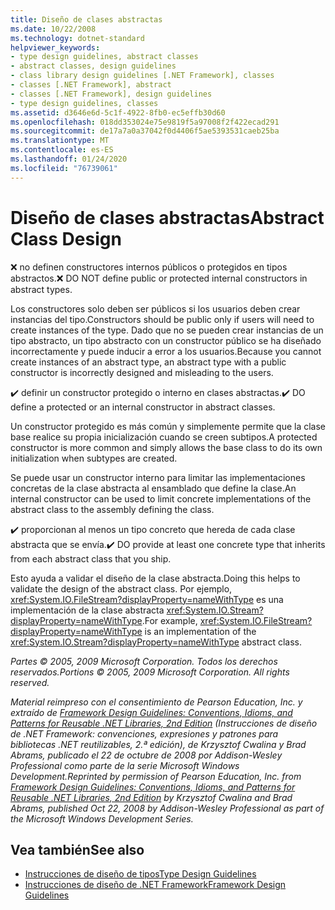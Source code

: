 ```yaml
---
title: Diseño de clases abstractas
ms.date: 10/22/2008
ms.technology: dotnet-standard
helpviewer_keywords:
- type design guidelines, abstract classes
- abstract classes, design guidelines
- class library design guidelines [.NET Framework], classes
- classes [.NET Framework], abstract
- classes [.NET Framework], design guidelines
- type design guidelines, classes
ms.assetid: d3646e6d-5c1f-4922-8fb0-ec5effb30d60
ms.openlocfilehash: 018dd353024e75e9819f5a97008f2f422ecad291
ms.sourcegitcommit: de17a7a0a37042f0d4406f5ae5393531caeb25ba
ms.translationtype: MT
ms.contentlocale: es-ES
ms.lasthandoff: 01/24/2020
ms.locfileid: "76739061"
---
```

# <a name="abstract-class-design"></a><span data-ttu-id="84741-102">Diseño de clases abstractas</span><span class="sxs-lookup"><span data-stu-id="84741-102">Abstract Class Design</span></span>

<span data-ttu-id="84741-103">❌ no definen constructores internos públicos o protegidos en tipos abstractos.</span><span class="sxs-lookup"><span data-stu-id="84741-103">❌ DO NOT define public or protected internal constructors in abstract types.</span></span>

 <span data-ttu-id="84741-104">Los constructores solo deben ser públicos si los usuarios deben crear instancias del tipo.</span><span class="sxs-lookup"><span data-stu-id="84741-104">Constructors should be public only if users will need to create instances of the type.</span></span> <span data-ttu-id="84741-105">Dado que no se pueden crear instancias de un tipo abstracto, un tipo abstracto con un constructor público se ha diseñado incorrectamente y puede inducir a error a los usuarios.</span><span class="sxs-lookup"><span data-stu-id="84741-105">Because you cannot create instances of an abstract type, an abstract type with a public constructor is incorrectly designed and misleading to the users.</span></span>

 <span data-ttu-id="84741-106">✔️ definir un constructor protegido o interno en clases abstractas.</span><span class="sxs-lookup"><span data-stu-id="84741-106">✔️ DO define a protected or an internal constructor in abstract classes.</span></span>

 <span data-ttu-id="84741-107">Un constructor protegido es más común y simplemente permite que la clase base realice su propia inicialización cuando se creen subtipos.</span><span class="sxs-lookup"><span data-stu-id="84741-107">A protected constructor is more common and simply allows the base class to do its own initialization when subtypes are created.</span></span>

 <span data-ttu-id="84741-108">Se puede usar un constructor interno para limitar las implementaciones concretas de la clase abstracta al ensamblado que define la clase.</span><span class="sxs-lookup"><span data-stu-id="84741-108">An internal constructor can be used to limit concrete implementations of the abstract class to the assembly defining the class.</span></span>

 <span data-ttu-id="84741-109">✔️ proporcionan al menos un tipo concreto que hereda de cada clase abstracta que se envía.</span><span class="sxs-lookup"><span data-stu-id="84741-109">✔️ DO provide at least one concrete type that inherits from each abstract class that you ship.</span></span>

 <span data-ttu-id="84741-110">Esto ayuda a validar el diseño de la clase abstracta.</span><span class="sxs-lookup"><span data-stu-id="84741-110">Doing this helps to validate the design of the abstract class.</span></span> <span data-ttu-id="84741-111">Por ejemplo, <xref:System.IO.FileStream?displayProperty=nameWithType> es una implementación de la clase abstracta <xref:System.IO.Stream?displayProperty=nameWithType>.</span><span class="sxs-lookup"><span data-stu-id="84741-111">For example,  <xref:System.IO.FileStream?displayProperty=nameWithType> is an implementation of the <xref:System.IO.Stream?displayProperty=nameWithType> abstract class.</span></span>

 <span data-ttu-id="84741-112">*Partes © 2005, 2009 Microsoft Corporation. Todos los derechos reservados.*</span><span class="sxs-lookup"><span data-stu-id="84741-112">*Portions © 2005, 2009 Microsoft Corporation. All rights reserved.*</span></span>

 <span data-ttu-id="84741-113">*Material reimpreso con el consentimiento de Pearson Education, Inc. y extraído de [Framework Design Guidelines: Conventions, Idioms, and Patterns for Reusable .NET Libraries, 2nd Edition](https://www.informit.com/store/framework-design-guidelines-conventions-idioms-and-9780321545619) (Instrucciones de diseño de .NET Framework: convenciones, expresiones y patrones para bibliotecas .NET reutilizables, 2.ª edición), de Krzysztof Cwalina y Brad Abrams, publicado el 22 de octubre de 2008 por Addison-Wesley Professional como parte de la serie Microsoft Windows Development.*</span><span class="sxs-lookup"><span data-stu-id="84741-113">*Reprinted by permission of Pearson Education, Inc. from [Framework Design Guidelines: Conventions, Idioms, and Patterns for Reusable .NET Libraries, 2nd Edition](https://www.informit.com/store/framework-design-guidelines-conventions-idioms-and-9780321545619) by Krzysztof Cwalina and Brad Abrams, published Oct 22, 2008 by Addison-Wesley Professional as part of the Microsoft Windows Development Series.*</span></span>

## <a name="see-also"></a><span data-ttu-id="84741-114">Vea también</span><span class="sxs-lookup"><span data-stu-id="84741-114">See also</span></span>

- [<span data-ttu-id="84741-115">Instrucciones de diseño de tipos</span><span class="sxs-lookup"><span data-stu-id="84741-115">Type Design Guidelines</span></span>](../../../docs/standard/design-guidelines/type.md)
- [<span data-ttu-id="84741-116">Instrucciones de diseño de .NET Framework</span><span class="sxs-lookup"><span data-stu-id="84741-116">Framework Design Guidelines</span></span>](../../../docs/standard/design-guidelines/index.md)
